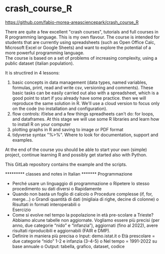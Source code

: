 # crash_course_R

https://github.com/fabio-morea-areasciencepark/crash_course_R

There are quite a few excellent "crash courses", tutorials and full courses in R programming language. 
This is my own flavour. The course is intended for students that are currently using spreadsheets (such as Open Office Calc, Microsoft Excel or Google Sheets) and want to explore the potential of a more powerful programming language.  
The course is based on a set of problems of increasing complexity, using a public dataset (italian population). 

It is structired in 4 lessons:

1) basic concepts in data management (data types, named variables, formulas, print, read and write csv, versioning and comments). These basic tasks can be easily carried out also with a spreadsheet, which is a good point to start if you already have some practice. then we will reproduce the same solution in R. We'll use a cloud version to focus only on the code (no installation and configuration).   
2) flow controls: if/else and a few things spreadheets can't do: for loops, and dataframes. At this stage we will use some R libraries and learn how to install R on your computer
3) plotting graphs in R and saving to image or PDF format
4) tidyverse syntax "%>%". Where to look for documentation, support and examples.

At the end of the course you should be able to start your own (simple) project, continue learning R and possibly get started also with Python. 

This GitLab repository contains the example and the scripts.

********* classes and notes in Italian *******
Programmazione
-	Perché usare un linguaggio di programmazione
o	Ripetere lo stesso procedimento su dati diversi
o	Rapidamente
-	Quando non basta un foglio di calcolo
o	Procedure complesse (if, for, merge…)
o	Grandi quantità di dati (migliaia di righe, decine di colonne)
o	Risultati in formati interoperabili
o	
Esercizio
-	Come si evolve nel tempo la popolazione in età pre-scolare a Trieste? Abbiamo alcune tabelle non aggiornate. Vogliamo essere più precisi (per anno, due categorie “nido” e “infanzia”), aggiornati (fino al 2022), avere risultati riproducibili e aggiornabili (FAIR e DMP). 
-	Definire in maniera più precisa 
o	Input: demo.istat.it
o	Età prescolare = due categorie “nido” 1-2 e infanzia (3-4-5)
o	Nel tempo = 1991-2022 su base annuale
o	Output: tabella, grafico, dataset, codice


